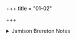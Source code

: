 +++
title = "01-02"

+++

<details><summary>Jamison Brereton Notes</summary>

These two vss. form a tight pair, whose responsions are detailed below.
</details>
